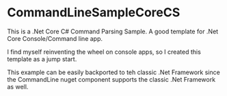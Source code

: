 # CommandLineSampleCoreCS
This is a .Net Core C# Command Parsing Sample. A good template for .Net Core Console/Command line app.

I find myself reinventing the wheel on console apps, so I created this template as a jump start.

This example can be easily backported to teh classic .Net Framework since the CommandLine nuget component supports the classic .Net Framework as well.

